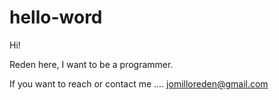 # hello-word

Hi!

Reden here, I want to be a programmer.

If you want to reach or contact me .... jomilloreden@gmail.com
